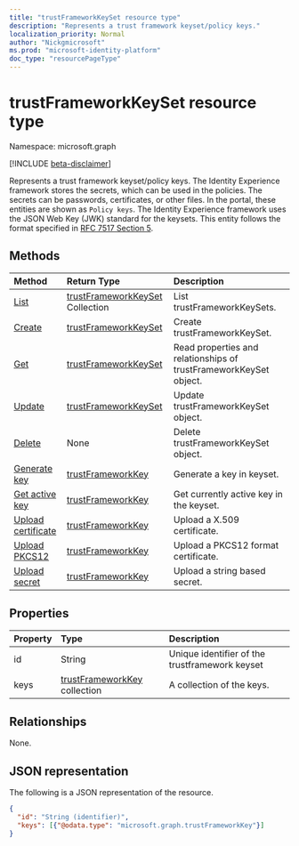 ```yaml
---
title: "trustFrameworkKeySet resource type"
description: "Represents a trust framework keyset/policy keys."
localization_priority: Normal
author: "Nickgmicrosoft"
ms.prod: "microsoft-identity-platform"
doc_type: "resourcePageType"
---
```


# trustFrameworkKeySet resource type

Namespace: microsoft.graph

[!INCLUDE [beta-disclaimer](../../includes/beta-disclaimer.md)]

Represents a trust framework keyset/policy keys. The Identity Experience framework stores the secrets, which can be used in the policies. The secrets can be passwords, certificates, or other files. In the portal, these entities are shown as `Policy keys`. The Identity Experience framework uses the JSON Web Key (JWK) standard for the keysets. This entity follows the format specified in [RFC 7517 Section 5](https://tools.ietf.org/html/rfc7517#section-5).

## Methods

| Method       | Return Type | Description |
|:-------------|:------------|:------------|
| [List](../api/trustframework-list-keysets.md) | [trustFrameworkKeySet](trustframeworkkeyset.md) Collection | List trustFrameworkKeySets. |
| [Create](../api/trustframework-post-keysets.md) | [trustFrameworkKeySet](trustframeworkkeyset.md) | Create  trustFrameworkKeySet. |
| [Get](../api/trustframeworkkeyset-get.md) | [trustFrameworkKeySet](trustframeworkkeyset.md) | Read properties and relationships of trustFrameworkKeySet object. |
| [Update](../api/trustframeworkkeyset-update.md) | [trustFrameworkKeySet](trustframeworkkeyset.md) | Update trustFrameworkKeySet object. |
| [Delete](../api/trustframeworkkeyset-delete.md) | None | Delete trustFrameworkKeySet object. |
|[Generate key](../api/trustframeworkkeyset-generatekey.md)|[trustFrameworkKey](trustframeworkkey.md)| Generate a key in keyset. |
|[Get active key](../api/trustframeworkkeyset-getactivekey.md)|[trustFrameworkKey](trustframeworkkey.md)| Get currently active key in the keyset. |
|[Upload certificate](../api/trustframeworkkeyset-uploadcertificate.md)|[trustFrameworkKey](trustframeworkkey.md)| Upload a X.509 certificate. |
|[Upload PKCS12](../api/trustframeworkkeyset-uploadpkcs12.md)|[trustFrameworkKey](trustframeworkkey.md)| Upload a PKCS12 format certificate. |
|[Upload secret](../api/trustframeworkkeyset-uploadsecret.md)|[trustFrameworkKey](trustframeworkkey.md)| Upload a string based secret. |

## Properties

| Property     | Type        | Description |
|:-------------|:------------|:------------|
|id|String| Unique identifier of the trustframework keyset |
|keys|[trustFrameworkKey](trustframeworkkey.md) collection| A collection of the keys. |

## Relationships

None.

## JSON representation

The following is a JSON representation of the resource.

<!-- {
  "blockType": "resource",
  "optionalProperties": [

  ],
  "@odata.type": "microsoft.graph.trustFrameworkKeySet",
  "baseType": "",
  "keyProperty": "id"
}-->

```json
{
  "id": "String (identifier)",
  "keys": [{"@odata.type": "microsoft.graph.trustFrameworkKey"}]
}
```

<!-- uuid: 16cd6b66-4b1a-43a1-adaf-3a886856ed98
2019-02-04 14:57:30 UTC -->
<!-- {
  "type": "#page.annotation",
  "description": "trustFrameworkKeySet resource",
  "keywords": "",
  "section": "documentation",
  "tocPath": ""
}-->


